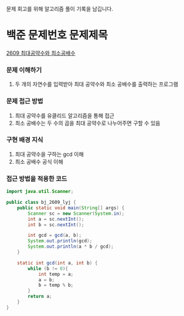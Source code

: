 문제 회고를 위해 알고리즘 풀이 기록을 남깁니다.

# 백준 문제번호 문제제목
[2609 최대공약수와 최소공배수](https://www.acmicpc.net/problem/2609)

### 문제 이해하기
1. 두 개의 자연수를 입력받아 최대 공약수와 최소 공배수를 출력하는 프로그램
 

### 문제 접근 방법
1. 최대 공약수를 유클리드 알고리즘을 통해 접근
2. 최소 공배수는 두 수의 곱을 최대 공약수로 나누어주면 구할 수 있음 


### 구현 배경 지식
1. 최대 공약수을 구하는 gcd 이해
2. 최소 공배수 공식 이해

### 접근 방법을 적용한 코드
```java
import java.util.Scanner;

public class bj_2609_lyj {
    public static void main(String[] args) {
        Scanner sc = new Scanner(System.in);
        int a = sc.nextInt();
        int b = sc.nextInt();

        int gcd = gcd(a, b);
        System.out.println(gcd);
        System.out.println(a * b / gcd);
    }

    static int gcd(int a, int b) {
        while (b != 0){
            int temp = a;
            a = b;
            b = temp % b;
        }
        return a;
    }
}
```

